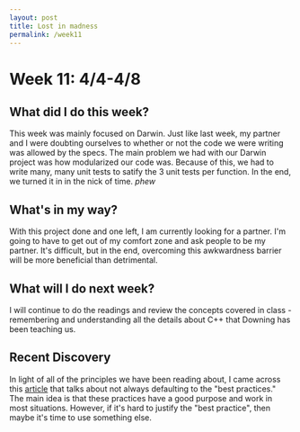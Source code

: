 ```yaml
---
layout: post
title: Lost in madness
permalink: /week11
---
```


# Week 11: 4/4-4/8

## What did I do this week?

This week was mainly focused on Darwin. Just like last week, my partner and I were doubting ourselves to whether or not the code we were writing was allowed by the specs. The main problem we had with our Darwin project was how modularized our code was. Because of this, we had to write many, many unit tests to satify the 3 unit tests per function. In the end, we turned it in in the nick of time. *phew*

## What's in my way?

With this project done and one left, I am currently looking for a partner. I'm going to have to get out of my comfort zone and ask people to be my partner. It's difficult, but in the end, overcoming this awkwardness barrier will be more beneficial than detrimental. 

## What will I do next week?

I will continue to do the readings and review the concepts covered in class - remembering and understanding all the details about C++ that Downing has been teaching us. 

## Recent Discovery

In light of all of the principles we have been reading about, I came across this [article](https://visualstudiomagazine.com/articles/2016/04/01/why-i-hate-best-practices.aspx?m=1) that talks about not always defaulting to the "best practices." The main idea is that these practices have a good purpose and work in most situations. However, if it's hard to justify the "best practice", then maybe it's time to use something else.
